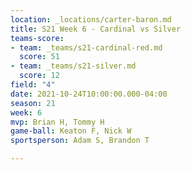 ```yaml
---
location: _locations/carter-baron.md
title: S21 Week 6 - Cardinal vs Silver
teams-score:
- team: _teams/s21-cardinal-red.md
  score: 51
- team: _teams/s21-silver.md
  score: 12
field: "4"
date: 2021-10-24T10:00:00.000-04:00
season: 21
week: 6
mvp: Brian H, Tommy H
game-ball: Keaton F, Nick W
sportsperson: Adam S, Brandon T

---
```

